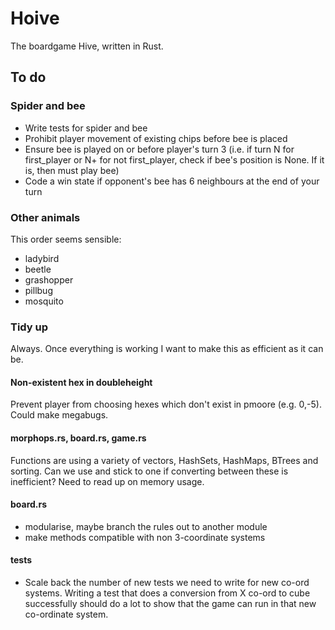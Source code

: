 # Hoive
The boardgame Hive, written in Rust.

## To do

### Spider and bee

* Write tests for spider and bee
* Prohibit player movement of existing chips before bee is placed
* Ensure bee is played on or before player's turn 3 (i.e. if turn N for first_player or N+ for not first_player, check if bee's position is None. If it is, then must play bee)
* Code a win state if opponent's bee has 6 neighbours at the end of your turn

### Other animals

This order seems sensible: 

* ladybird
* beetle
* grashopper
* pillbug
* mosquito

### Tidy up

Always. Once everything is working I want to make this as efficient as it can be.

#### Non-existent hex in doubleheight

Prevent player from choosing hexes which don't exist in pmoore (e.g. 0,-5). Could make megabugs.

#### morphops.rs, board.rs, game.rs

Functions are using a variety of vectors, HashSets, HashMaps, BTrees and sorting. Can we use and stick to one if converting between these is inefficient? Need to read up on memory usage.

#### board.rs
* modularise, maybe branch the rules out to another module
* make methods compatible with non 3-coordinate systems

#### tests

* Scale back the number of new tests we need to write for new co-ord systems. Writing a test that does a conversion from X co-ord to cube successfully should do a lot to show that the game can run in that new co-ordinate system.

